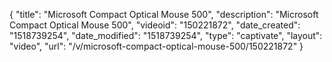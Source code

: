 {
    "title": "Microsoft Compact Optical Mouse 500",
    "description": "Microsoft Compact Optical Mouse 500",
    "videoid": "150221872",
    "date_created": "1518739254",
    "date_modified": "1518739254",
    "type": "captivate",
    "layout": "video",
    "url": "\/v\/microsoft-compact-optical-mouse-500\/150221872"
}